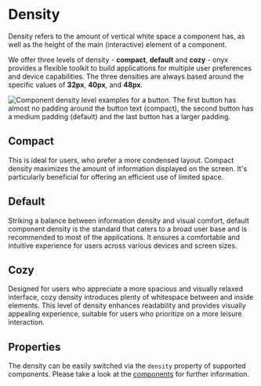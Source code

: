 # Density

Density refers to the amount of vertical white space a component has, as well as the height of the main (interactive) element of a component.

We offer three levels of density - **compact**, **default** and **cozy** - onyx provides a flexible toolkit to build applications for multiple user preferences and device capabilities. The three densities are always based around the specific values of **32px**, **40px**, and **48px**.

![Component density level examples for a button. The first button has almost no padding around the button text (compact), the second button has a medium padding (default) and the last button has a larger padding.](/assets/density.png)

## Compact

This is ideal for users, who prefer a more condensed layout. Compact density maximizes the amount of information displayed on the screen. It's particularly beneficial for offering an efficient use of limited space.

## Default

Striking a balance between information density and visual comfort, default component density is the standard that caters to a broad user base and is recommended to most of the applications. It ensures a comfortable and intuitive experience for users across various devices and screen sizes.

## Cozy

Designed for users who appreciate a more spacious and visually relaxed interface, cozy density introduces plenty of whitespace between and inside elements. This level of density enhances readability and provides visually appealing experience, suitable for users who prioritize on a more leisure interaction.

## Properties

The density can be easily switched via the `density` property of supported components. Please take a look at the [components](https://storybook.onyx.schwarz) for further information.

